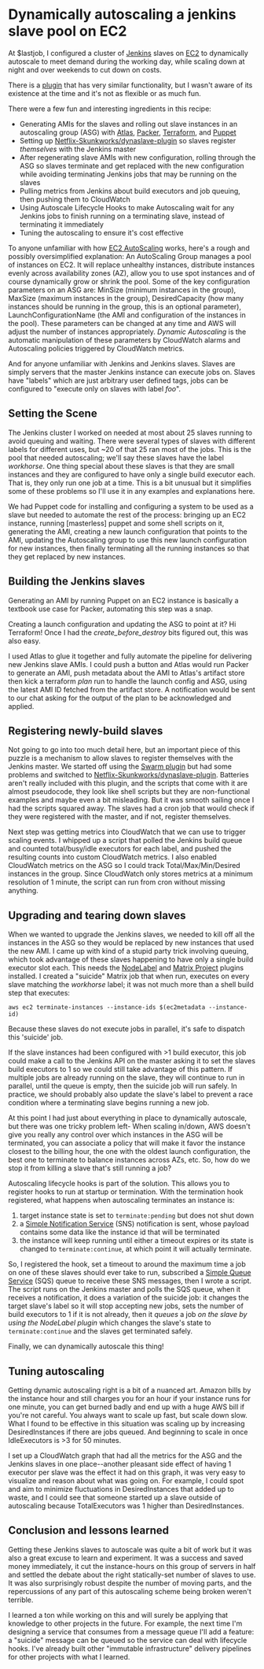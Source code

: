 Dynamically autoscaling a jenkins slave pool on EC2
===================================================

At $lastjob, I configured a cluster of [Jenkins](https://wiki.jenkins-ci.org/display/JENKINS/Meet+Jenkins) slaves on [EC2](https://aws.amazon.com/ec2/) to dynamically autoscale to meet demand during the working day, while scaling down at night and over weekends to cut down on costs.

There is a [plugin](https://wiki.jenkins-ci.org/display/JENKINS/Amazon+EC2+Plugin) that has very similar functionality, but I wasn't aware of its existence at the time and it's not as flexible or as much fun.

There were a few fun and interesting ingredients in this recipe:

* Generating AMIs for the slaves and rolling out slave instances in an autoscaling group (ASG) with [Atlas](https://atlas.hashicorp.com/), [Packer](https://www.packer.io/intro), [Terraform](https://terraform.io/), and [Puppet](https://puppetlabs.com/puppet/what-is-puppet)
* Setting up [Netflix-Skunkworks/dynaslave-plugin](https://github.com/Netflix-Skunkworks/dynaslave-plugin) so slaves register _themselves_ with the Jenkins master
* After regenerating slave AMIs with new configuration, rolling through the ASG so slaves terminate and get replaced with the new configuration while avoiding terminating Jenkins jobs that may be running on the slaves
* Pulling metrics from Jenkins about build executors and job queuing, then pushing them to CloudWatch
* Using Autoscale Lifecycle Hooks to make Autoscaling wait for any Jenkins jobs to finish running on a terminating slave, instead of terminating it immediately
* Tuning the autoscaling to ensure it's cost effective

To anyone unfamiliar with how [EC2 AutoScaling](https://aws.amazon.com/autoscaling/) works, here's a rough and possibly oversimplified explanation: An AutoScaling Group manages a pool of instances on EC2. It will replace unhealthy instances, distribute instances evenly across availability zones (AZ), allow you to use spot instances and of course dynamically grow or shrink the pool. Some of the key configuration parameters on an ASG are: MinSize (minimum instances in the group), MaxSize (maximum instances in the group), DesiredCapacity (how many instances should be running in the group, this is an optional parameter), LaunchConfigurationName (the AMI and configuration of the instances in the pool). These parameters can be changed at any time and AWS will adjust the number of instances appropriately. _Dynamic Autoscaling_ is the automatic manipulation of these parameters by CloudWatch alarms and Autoscaling policies triggered by CloudWatch metrics.

And for anyone unfamiliar with Jenkins and Jenkins slaves. Slaves are simply servers that the master Jenkins instance can execute jobs on. Slaves have "labels" which are just arbitrary user defined tags, jobs can be configured to "execute only on slaves with label _foo_".

Setting the Scene
-----------------

The Jenkins cluster I worked on needed at most about 25 slaves running to avoid queuing and waiting. There were several types of slaves with different labels for different uses, but ~20 of that 25 ran most of the jobs. This is the pool that needed autoscaling; we'll say these slaves have the label *workhorse*. One thing special about these slaves is that they are small instances and they are configured to have only a single build executor each. That is, they only run one job at a time. This is a bit unusual but it simplifies some of these problems so I'll use it in any examples and explanations here.

We had Puppet code for installing and configuring a system to be used as a slave but needed to automate the rest of the process: bringing up an EC2 instance, running [masterless] puppet and some shell scripts on it, generating the AMI, creating a new launch configuration that points to the AMI, updating the Autoscaling group to use this new launch configuration for new instances, then finally terminating all the running instances so that they get replaced by new instances.

Building the Jenkins slaves
---------------------------

Generating an AMI by running Puppet on an EC2 instance is basically a textbook use case for Packer, automating this step was a snap.

Creating a launch configuration and updating the ASG to point at it? Hi Terraform! Once I had the _create_before_destroy_ bits figured out, this was also easy.

I used Atlas to glue it together and fully automate the pipeline for delivering new Jenkins slave AMIs. I could push a button and Atlas would run Packer to generate an AMI, push metadata about the AMI to Atlas's artifact store then kick a terraform _plan_ run to handle the launch config and ASG, using the latest AMI ID fetched from the artifact store. A notification would be sent to our chat asking for the output of the plan to be acknowledged and applied.

Registering newly-build slaves
------------------------------

Not going to go into too much detail here, but an important piece of this puzzle is a mechanism to allow slaves to register themselves with the Jenkins master. We started off using the [Swarm plugin](https://wiki.jenkins-ci.org/display/JENKINS/Swarm+Plugin) but had some problems and switched to [Netflix-Skunkworks/dynaslave-plugin](https://github.com/Netflix-Skunkworks/dynaslave-plugin). Batteries aren't really included with this plugin, and the scripts that come with it are almost pseudocode, they look like shell scripts but they are non-functional examples and maybe even a bit misleading. But it was smooth sailing once I had the scripts squared away. The slaves had a cron job that would check if they were registered with the master, and if not, register themselves.

Next step was getting metrics into CloudWatch that we can use to trigger scaling events. I whipped up a script that polled the Jenkins build queue and counted total/busy/idle executors for each label, and pushed the resulting counts into custom CloudWatch metrics. I also enabled CloudWatch metrics on the ASG so I could track Total/Max/Min/Desired instances in the group. Since CloudWatch only stores metrics at a minimum resolution of 1 minute, the script can run from cron without missing anything.

Upgrading and tearing down slaves
---------------------------------

When we wanted to upgrade the Jenkins slaves, we needed to kill off all the instances in the ASG so they would be replaced by new instances that used the new AMI. I came up with kind of a stupid party trick involving queuing, which took advantage of these slaves happening to have only a single build executor slot each. This needs the [NodeLabel](https://wiki.jenkins-ci.org/display/JENKINS/NodeLabel+Parameter+Plugin) and [Matrix Project](https://wiki.jenkins-ci.org/display/JENKINS/Matrix+Project+Plugin) plugins installed. I created a "suicide" Matrix job that when run, executes on every slave matching the *workhorse* label; it was not much more than a shell build step that executes:

```aws ec2 terminate-instances --instance-ids $(ec2metadata --instance-id)```

Because these slaves do not execute jobs in parallel, it's safe to dispatch this 'suicide' job.

If the slave instances had been configured with >1 build executor, this job could make a call to the Jenkins API on the master asking it to set the slaves build executors to 1 so we could still take advantage of this pattern. If multiple jobs are already running on the slave, they will continue to run in parallel, until the queue is empty, then the suicide job will run safely. In practice, we should probably also update the slave's label to prevent a race condition where a terminating slave begins running a new job.

At this point I had just about everything in place to dynamically autoscale, but there was one tricky problem left- When scaling in/down, AWS doesn't give you really any control over which instances in the ASG will be terminated, you can associate a policy that will make it favor the instance closest to the billing hour, the one with the oldest launch configuration, the best one to terminate to balance instances across AZs, etc. So, how do we stop it from killing a slave that's still running a job?

Autoscaling lifecycle hooks is part of the solution. This allows you to register hooks to run at startup or termination. With the termination hook registered, what happens when autoscaling terminates an instance is:

1. target instance state is set to `terminate:pending` but does not shut down
2. a [Simple Notification Service](https://aws.amazon.com/sns/) (SNS) notification is sent, whose payload contains some data like the instance id that will be terminated
3. the instance will keep running until either a timeout expires or its state is changed to `terminate:continue`, at which point it will actually terminate.

So, I registered the hook, set a timeout to around the maximum time a job on one of these slaves should ever take to run, subscribed a [Simple Queue Service](https://aws.amazon.com/sqs/) (SQS) queue to receive these SNS messages, then I wrote a script. The script runs on the Jenkins master and polls the SQS queue, when it receives a notification, it does a variation of the suicide job: it changes the target slave's label so it will stop accepting new jobs, sets the number of build executors to 1 if it is not already, then it *queues* a job _on the slave by using the NodeLabel plugin_ which changes the slave's state to `terminate:continue` and the slaves get terminated safely.

Finally, we can dynamically autoscale this thing!

Tuning autoscaling
------------------

Getting dynamic autoscaling right is a bit of a nuanced art. Amazon bills by the instance hour and still charges you for an hour if your instance runs for one minute, you can get burned badly and end up with a huge AWS bill if you're not careful. You always want to scale up fast, but scale down slow. What I found to be effective in this situation was scaling up by increasing DesiredInstances if there are jobs queued. And beginning to scale in once IdleExecutors is >3 for 50 minutes.

I set up a CloudWatch graph that had all the metrics for the ASG and the Jenkins slaves in one place--another pleasant side effect of having 1 executor per slave was the effect it had on this graph, it was very easy to visualize and reason about what was going on. For example, I could spot and aim to minimize fluctuations in DesiredInstances that added up to waste, and I could see that someone started up a slave outside of autoscaling because TotalExecutors was 1 higher than DesiredInstances.

Conclusion and lessons learned
------------------------------

Getting these Jenkins slaves to autoscale was quite a bit of work but it was also a great excuse to learn and experiment. It was a success and saved money immediately, it cut the instance-hours on this group of servers in half and settled the debate about the right statically-set number of slaves to use. It was also surprisingly robust despite the number of moving parts, and the repercussions of any part of this autoscaling scheme being broken weren't terrible.

I learned a ton while working on this and will surely be applying that knowledge to other projects in the future. For example, the next time I'm designing a service that consumes from a message queue I'll add a feature: a "suicide" message can be queued so the service can deal with lifecycle hooks. I've already built other "immutable infrastructure" delivery pipelines for other projects with what I learned.
